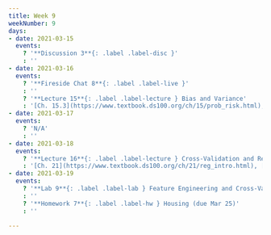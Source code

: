 ```yaml
---
title: Week 9
weekNumber: 9
days:
- date: 2021-03-15
  events:
    ? '**Discussion 3**{: .label .label-disc }'
    : ''
- date: 2021-03-16
  events:
    ? '**Fireside Chat 8**{: .label .label-live }'
    : ''
    ? '**Lecture 15**{: .label .label-lecture } Bias and Variance'
    : '[Ch. 15.3](https://www.textbook.ds100.org/ch/15/prob_risk.html), [20.1-20.2](https:/www.textbook.ds100.org/ch/20/bias_risk.html)'
- date: 2021-03-17
  events:
    ? 'N/A'
    : ''
- date: 2021-03-18
  events:
    ? '**Lecture 16**{: .label .label-lecture } Cross-Validation and Regularization'
    : '[Ch. 21](https://www.textbook.ds100.org/ch/21/reg_intro.html), [Ch. 20.3](https://www.textbook.ds100.org/ch/20/bias_cv.html)'
- date: 2021-03-19
  events:
    ? '**Lab 9**{: .label .label-lab } Feature Engineering and Cross-Validation (due Mar 25)'
    : ''
    ? '**Homework 7**{: .label .label-hw } Housing (due Mar 25)'
    : ''

---
```

